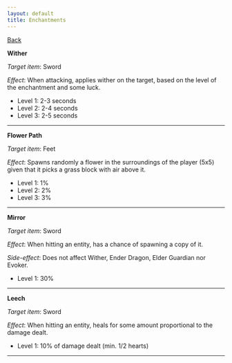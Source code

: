 ```yaml
---
layout: default
title: Enchantments
---
```


[Back](./)

**Wither**

*Target item*: Sword

*Effect*: When attacking, applies wither on the target, based on the level of the enchantment and some luck.

- Level 1: 2-3 seconds
- Level 2: 2-4 seconds
- Level 3: 2-5 seconds

***

**Flower Path**

*Target item*: Feet

*Effect*: Spawns randomly a flower in the surroundings of the player (5x5) given that it picks a grass block with air above it.

- Level 1: 1%
- Level 2: 2%
- Level 3: 3%

***

**Mirror**

*Target item*: Sword

*Effect*: When hitting an entity, has a chance of spawning a copy of it.

*Side-effect*: Does not affect Wither, Ender Dragon, Elder Guardian nor Evoker.

- Level 1: 30%

***

**Leech**

*Target item*: Sword

*Effect*: When hitting an entity, heals for some amount proportional to the damage dealt.

- Level 1: 10% of damage dealt (min. 1/2 hearts)

***
